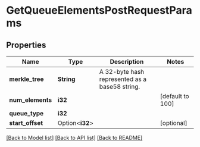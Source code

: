 # GetQueueElementsPostRequestParams

## Properties

Name | Type | Description | Notes
------------ | ------------- | ------------- | -------------
**merkle_tree** | **String** | A 32-byte hash represented as a base58 string. | 
**num_elements** | **i32** |  | [default to 100]
**queue_type** | **i32** |  | 
**start_offset** | Option<**i32**> |  | [optional]

[[Back to Model list]](../README.md#documentation-for-models) [[Back to API list]](../README.md#documentation-for-api-endpoints) [[Back to README]](../README.md)


